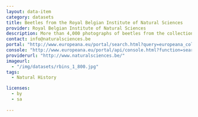 ```yaml
---
layout: data-item
category: datasets
title: Beetles from the Royal Belgian Institute of Natural Sciences
provider: Royal Belgian Institute of Natural Sciences
description: More than 4,000 photographs of beetles from the collections of the  Royal Belgian Institute of Natural Sciences. In English with Latin species names.
contact: info@naturalsciences.be
portal: "http://www.europeana.eu/portal/search.html?query=europeana_collectionName%3A11625*&rows=12" 
console: "http://www.europeana.eu/portal/api/console.html?function=search&query=europeana_collectionName%3A11625*&rows=12"
providerurl: "http://www.naturalsciences.be/"
imageurl: 
  - "/img/datasets/rbins_1_800.jpg"
tags:
  - Natural History

licenses:
  - by
  - sa 
      
---
```

